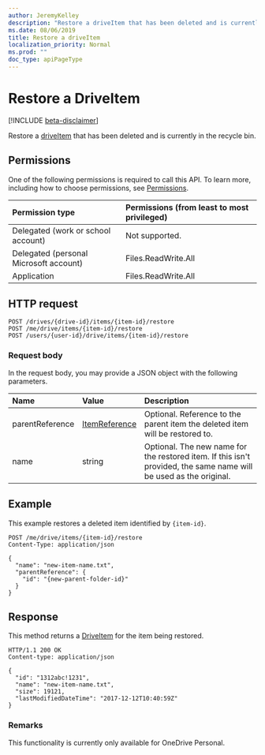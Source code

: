 ```yaml
---
author: JeremyKelley
description: "Restore a driveItem that has been deleted and is currently in the recycle bin."
ms.date: 08/06/2019
title: Restore a driveItem
localization_priority: Normal
ms.prod: ""
doc_type: apiPageType
---
```

# Restore a DriveItem

[!INCLUDE [beta-disclaimer](../../includes/beta-disclaimer.md)]

Restore a [driveItem](../resources/driveitem.md) that has been deleted and is currently in the recycle bin.

## Permissions

One of the following permissions is required to call this API. To learn more, including how to choose permissions, see [Permissions](/graph/permissions-reference).

|Permission type      | Permissions (from least to most privileged)              |
|:--------------------|:---------------------------------------------------------|
|Delegated (work or school account) | Not supported.    |
|Delegated (personal Microsoft account) | Files.ReadWrite.All    |
|Application | Files.ReadWrite.All |

## HTTP request

<!-- { "blockType": "ignored" } -->

```http
POST /drives/{drive-id}/items/{item-id}/restore
POST /me/drive/items/{item-id}/restore
POST /users/{user-id}/drive/items/{item-id}/restore
```

### Request body

In the request body, you may provide a JSON object with the following parameters.


| Name            | Value                                          | Description                                                                                                 |
|:----------------|:-----------------------------------------------|:------------------------------------------------------------------------------------------------------------|
| parentReference | [ItemReference](../resources/itemreference.md) | Optional. Reference to the parent item the deleted item will be restored to.                                         |
| name            | string                                         | Optional. The new name for the restored item. If this isn't provided, the same name will be used as the original.    |

## Example

This example restores a deleted item identified by `{item-id}`.

<!-- { "blockType": "request", "name": "restore-item", "scopes": "files.readwrite", "target": "action" } -->

```http
POST /me/drive/items/{item-id}/restore
Content-Type: application/json

{
  "name": "new-item-name.txt",
  "parentReference": {
    "id": "{new-parent-folder-id}"
  }
}
```

## Response

This method returns a [DriveItem](../resources/driveitem.md) for the item being restored.

<!-- { "blockType": "response", "@odata.type": "microsoft.graph.driveItem", "truncated": true } -->

```http
HTTP/1.1 200 OK
Content-type: application/json

{
  "id": "1312abc!1231",
  "name": "new-item-name.txt",
  "size": 19121,
  "lastModifiedDateTime": "2017-12-12T10:40:59Z"
}
```

### Remarks

This functionality is currently only available for OneDrive Personal.

<!-- {
  "type": "#page.annotation",
  "description": "Restore an item.",
  "keywords": "retore item",
  "section": "documentation",
  "tocPath": "Items/Restore"
} -->